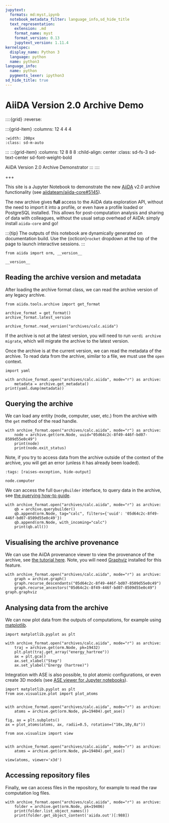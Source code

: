 ```yaml
---
jupytext:
  formats: md:myst,ipynb
  notebook_metadata_filter: language_info,sd_hide_title
  text_representation:
    extension: .md
    format_name: myst
    format_version: 0.13
    jupytext_version: 1.11.4
kernelspec:
  display_name: Python 3
  language: python
  name: python3
language_info:
  name: python
  pygments_lexer: ipython3
sd_hide_title: true
---
```


# AiiDA Version 2.0 Archive Demo

::::{grid}
:reverse:

:::{grid-item}
:columns: 12 4 4 4

```{image} ./_static/logo-square.svg
:width: 200px
:class: sd-m-auto
```

:::
:::{grid-item}
:columns: 12 8 8 8
:child-align: center
:class: sd-fs-3 sd-text-center sd-font-weight-bold

AiiDA Version 2.0 Archive Demonstrator
:::
::::

+++

This site is a Jupyter Notebook to demonstrate the new [AiiDA](aiida) v2.0 archive functionality (see [aiidateam/aiida-core#5145](https://github.com/aiidateam/aiida-core/pull/5145)).

The new archive gives **full** access to the AiiDA data exploration API,
without the need to import it into a profile, or even have a profile loaded or PostgreSQL installed.
This allows for post-computation analysis and sharing of data with colleagues,
without the usual setup overhead of AiiDA: simply install `aiida-core` and go!

:::{tip}
The outputs of this notebook are dynamically generated on documentation build.
Use the {octicon}`rocket` dropdown at the top of the page to launch interactive sessions.
:::

```{code-cell} ipython3
from aiida import orm, __version__

__version__
```

## Reading the archive version and metadata

After loading the archive format class, we can read the archive version of any legacy archive.

```{code-cell} ipython3
from aiida.tools.archive import get_format

archive_format = get_format()
archive_format.latest_version
```

```{code-cell} ipython3
archive_format.read_version("archives/calc.aiida")
```

If the archive is not at the latest version, you will need to run `verdi archive migrate`, which will migrate the archive to the latest version.

Once the archive is at the current version, we can read the metadata of the archive.
To read data from the archive, similar to a file, we must use the `open` context.

```{code-cell} ipython3
import yaml

with archive_format.open("archives/calc.aiida", mode="r") as archive:
    metadata = archive.get_metadata()
print(yaml.dump(metadata))
```

## Querying the archive

We can load any entity (node, computer, user, etc.) from the archive with the `get` method of the read handle.

```{code-cell} ipython3
with archive_format.open("archives/calc.aiida", mode="r") as archive:
    node = archive.get(orm.Node, uuid="05d64c2c-8f49-446f-bd07-8509d55e0c49")
    print(node)
    print(node.exit_status)
```

Note, if you try to access data from the archive outside of the context of the archive, you will get an error (unless it has already been loaded).

```{code-cell} ipython3
:tags: [raises-exception, hide-output]

node.computer
```

We can access the full `QueryBuilder` interface, to query data in the archive, see [the querying how-to guide](aiida:how-to:data:find).

```{code-cell} ipython3
with archive_format.open("archives/calc.aiida", mode="r") as archive:
    qb = archive.querybuilder()
    qb.append(orm.Node, tag="calc", filters={'uuid': '05d64c2c-8f49-446f-bd07-8509d55e0c49'})
    qb.append(orm.Node, with_incoming="calc")
    print(qb.all())
```

## Visualising the archive provenance

We can use the AiiDA provenance viewer to view the provenance of the archive, see [the tutorial here](aiida:how-to:data:visualise-provenance).
Note, you will need [Graphviz](https://www.graphviz.org/) installed for this feature.

```{code-cell} ipython3
with archive_format.open("archives/calc.aiida", mode="r") as archive:
    graph = archive.graph()
    graph.recurse_descendants("05d64c2c-8f49-446f-bd07-8509d55e0c49")
    graph.recurse_ancestors("05d64c2c-8f49-446f-bd07-8509d55e0c49")
graph.graphviz
```

## Analysing data from the archive

We can now plot data from the outputs of computations, for example using [matplotlib](https://matplotlib.org/).

```{code-cell} ipython3
import matplotlib.pyplot as plt

with archive_format.open("archives/calc.aiida", mode="r") as archive:
    traj = archive.get(orm.Node, pk=19432)
    plt.plot(traj.get_array("energy_hartree"))
    ax = plt.gca()
    ax.set_xlabel("Step")
    ax.set_ylabel("Energy (hartree)")
```

Integration with ASE is also possible, to plot atomic configurations, or even create 3D models (see [ASE viewer for Jupyter notebooks](https://wiki.fysik.dtu.dk/ase/ase/visualize/visualize.html)).

```{code-cell} ipython3
import matplotlib.pyplot as plt
from ase.visualize.plot import plot_atoms


with archive_format.open("archives/calc.aiida", mode="r") as archive:
    atoms = archive.get(orm.Node, pk=19404).get_ase()

fig, ax = plt.subplots()
ax = plot_atoms(atoms, ax, radii=0.5, rotation=("10x,10y,0z"))
```

```{code-cell} ipython3
from ase.visualize import view


with archive_format.open("archives/calc.aiida", mode="r") as archive:
    atoms = archive.get(orm.Node, pk=19404).get_ase()

view(atoms, viewer='x3d')
```

## Accessing repository files

Finally, we can access files in the repository, for example to read the raw computation log files.

```{code-cell} ipython3
with archive_format.open("archives/calc.aiida", mode="r") as archive:
    folder = archive.get(orm.Node, pk=19406)
    print(folder.list_object_names())
    print(folder.get_object_content('aiida.out')[:988])
```
